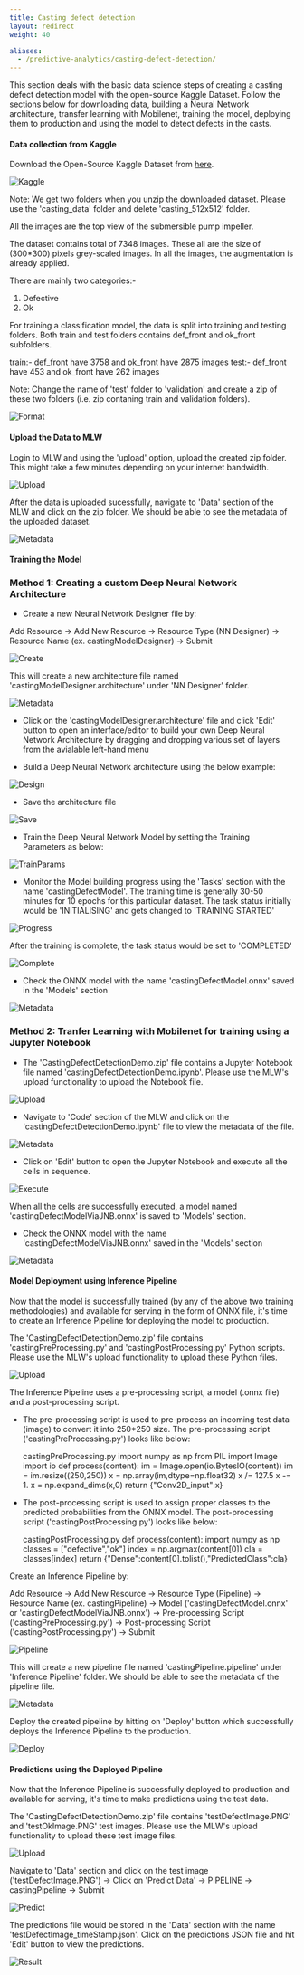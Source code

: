 ```yaml
---
title: Casting defect detection
layout: redirect
weight: 40

aliases:
  - /predictive-analytics/casting-defect-detection/
---
```


This section deals with the basic data science steps of creating a casting defect detection model with the open-source Kaggle Dataset. Follow the sections below for downloading data, building a Neural Network architecture, transfer learning with Mobilenet, training the model, deploying them to production and using the model to detect defects in the casts. 


#### Data collection from Kaggle

Download the Open-Source Kaggle Dataset from [here](https://www.kaggle.com/ravirajsinh45/real-life-industrial-dataset-of-casting-product).

![Kaggle](/images/zementis/castingDetection/mlw-casting-kaggle_data.png)

Note: We get two folders when you unzip the downloaded dataset. Please use the 'casting_data' folder and delete 'casting_512x512' folder.

All the images are the top view of the submersible pump impeller.

The dataset contains total of 7348 images. These all are the size of (300*300) pixels grey-scaled images. In all the images, the augmentation is already applied. 

There are mainly two categories:-
1) Defective
2) Ok

For training a classification model, the data is split into training and testing folders. Both train and test folders contains def_front and ok_front subfolders.

train:- def_front have 3758 and ok_front have 2875 images
test:- def_front have 453 and ok_front have 262 images

Note: Change the name of 'test' folder to 'validation' and create a zip of these two folders (i.e. zip contaning train and validation folders). 

![Format](/images/zementis/castingDetection/mlw-casting-zip-format.png)

#### Upload the Data to MLW

Login to MLW and using the 'upload' option, upload the created zip folder. This might take a few minutes depending on your internet bandwidth.

![Upload](/images/zementis/castingDetection/mlw-casting-data-upload.png)

After the data is uploaded sucessfully, navigate to 'Data' section of the MLW and click on the zip folder. We should be able to see the metadata of the uploaded dataset.

![Metadata](/images/zementis/castingDetection/mlw-casting-data-metadata.png)


#### Training the Model

### Method 1: Creating a custom Deep Neural Network Architecture  

* Create a new Neural Network Designer file by:

Add Resource -> Add New Resource -> Resource Type (NN Designer) -> Resource Name (ex. castingModelDesigner) -> Submit

![Create](/images/zementis/castingDetection/mlw-casting-method1-create-arch.png)

This will create a new architecture file named 'castingModelDesigner.architecture' under 'NN Designer' folder.

![Metadata](/images/zementis/castingDetection/mlw-casting-method1-arch-metadata.png)

* Click on the 'castingModelDesigner.architecture' file and click 'Edit' button to open an interface/editor to build your own Deep Neural Network Architecture by dragging and dropping various set of layers from the avialable left-hand menu

* Build a Deep Neural Network architecture using the below example:

![Design](/images/zementis/castingDetection/mlw-casting-method1-arch-design.gif)

* Save the architecture file

![Save](/images/zementis/castingDetection/mlw-casting-method1-arch-save.png)

* Train the Deep Neural Network Model by setting the Training Parameters as below:

![TrainParams](/images/zementis/castingDetection/mlw-casting-method1-arch-training-params.png)

* Monitor the Model building progress using the 'Tasks' section with the name 'castingDefectModel'. The training time is generally 30-50 minutes for 10 epochs for this particular dataset. The task status initially would be 'INITIALISING' and gets changed to 'TRAINING STARTED'

![Progress](/images/zementis/castingDetection/mlw-casting-method1-model-progress.png)

After the training is complete, the task status would be set to 'COMPLETED'

![Complete](/images/zementis/castingDetection/mlw-casting-method1-training-complete.png)

* Check the ONNX model with the name 'castingDefectModel.onnx' saved in the 'Models' section 

![Metadata](/images/zementis/castingDetection/mlw-casting-method1-model-metadata.png)

### Method 2: Tranfer Learning with Mobilenet for training using a Jupyter Notebook

* The 'CastingDefectDetectionDemo.zip' file contains a Jupyter Notebook file named 'castingDefectDetectionDemo.ipynb'. Please use the MLW's upload functionality to upload the Notebook file. 

![Upload](/images/zementis/castingDetection/mlw-casting-method2-upload.png)

* Navigate to 'Code' section of the MLW and click on the 'castingDefectDetectionDemo.ipynb' file to view the metadata of the file. 

![Metadata](/images/zementis/castingDetection/mlw-casting-method2_metadata.png)

* Click on 'Edit' button to open the Jupyter Notebook and execute all the cells in sequence.

![Execute](/images/zementis/castingDetection/mlw-casting-method2-execute.png)

When all the cells are successfully executed, a model named 'castingDefectModelViaJNB.onnx' is saved to 'Models' section.

* Check the ONNX model with the name 'castingDefectModelViaJNB.onnx' saved in the 'Models' section 

![Metadata](/images/zementis/castingDetection/mlw-casting-method2-model-metadata.png)


#### Model Deployment using Inference Pipeline

Now that the model is successfully trained (by any of the above two training methodologies) and available for serving in the form of ONNX file, it's time to create an Inference Pipeline for deploying the model to production. 

The 'CastingDefectDetectionDemo.zip' file contains 'castingPreProcessing.py' and 'castingPostProcessing.py' Python scripts. Please use the MLW's upload functionality to upload these Python files.

![Upload](/images/zementis/castingDetection/mlw-casting-script-upload.png)

The Inference Pipeline uses a pre-processing script, a model (.onnx file) and a post-processing script.

* The pre-processing script is used to pre-process an incoming test data (image) to convert it into 250*250 size. The pre-processing script ('castingPreProcessing.py') looks like below:

  castingPreProcessing.py
  import numpy as np
  from PIL import Image
  import io
  def process(content):
      im = Image.open(io.BytesIO(content))
      im = im.resize((250,250))
      x = np.array(im,dtype=np.float32)
      x /= 127.5
      x -= 1.
      x = np.expand_dims(x,0)
      return {"Conv2D_input":x}

* The post-processing script is used to assign proper classes to the predicted probabilities from the ONNX model. The post-processing script ('castingPostProcessing.py') looks like below:

  castingPostProcessing.py
  def process(content):
      import numpy as np
      classes = ["defective","ok"]
      index = np.argmax(content[0])
      cla = classes[index]
      return {"Dense":content[0].tolist(),"PredictedClass":cla}

Create an Inference Pipeline by:

Add Resource -> Add New Resource -> Resource Type (Pipeline) -> Resource Name (ex. castingPipeline) -> Model ('castingDefectModel.onnx' or 'castingDefectModelViaJNB.onnx') -> Pre-processing Script ('castingPreProcessing.py') -> Post-processing Script ('castingPostProcessing.py') -> Submit

![Pipeline](/images/zementis/castingDetection/mlw-casting-create-pipeline.png)

This will create a new pipeline file named 'castingPipeline.pipeline' under 'Inference Pipeline' folder. We should be able to see the metadata of the pipeline file.

![Metadata](/images/zementis/castingDetection/mlw-casting-pipeline-metadata.png)

Deploy the created pipeline by hitting on 'Deploy' button which successfully deploys the Inference Pipeline to the production. 

![Deploy](/images/zementis/castingDetection/mlw-casting-pipeline-deploy.png)


#### Predictions using the Deployed Pipeline

Now that the Inference Pipeline is successfully deployed to production and available for serving, it's time to make predictions using the test data. 

The 'CastingDefectDetectionDemo.zip' file contains 'testDefectImage.PNG' and 'testOkImage.PNG' test images. Please use the MLW's upload functionality to upload these test image files.

![Upload](/images/zementis/castingDetection/mlw-casting-image-upload.png)

Navigate to 'Data' section and click on the test image ('testDefectImage.PNG') -> Click on 'Predict Data' -> PIPELINE -> castingPipeline -> Submit

![Predict](/images/zementis/castingDetection/mlw-casting-prediction-pipeline.png)

The predictions file would be stored in the 'Data' section with the name 'testDefectImage_timeStamp.json'. Click on the predictions JSON file and hit 'Edit' button to view the predictions.

![Result](/images/zementis/castingDetection/mlw-casting-prediction-result.png)
